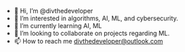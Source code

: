 - 👋 Hi, I’m @divthedeveloper
- 👀 I’m interested in algorithms, AI, ML, and cybersecurity.
- 🌱 I’m currently learning AI, ML
- 💞️ I’m looking to collaborate on projects regarding ML.
- 📫 How to reach me divthedeveloper@outlook.com

<!---
divthedeveloper/divthedeveloper is a ✨ special ✨ repository because its `README.md` (this file) appears on your GitHub profile.
You can click the Preview link to take a look at your changes.
--->

